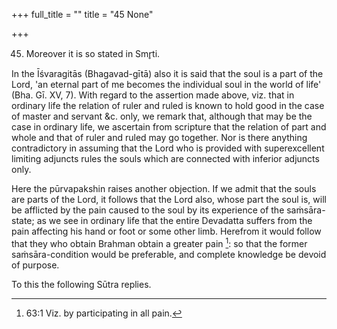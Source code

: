 +++
full_title = ""
title = "45 None"

+++


45. Moreover it is so stated in Smr̥ti.

In the Īśvaragitās (Bhagavad-gītā) also it is said that the soul is a part of the Lord, 'an eternal part of me becomes the individual soul in the world of life' (Bha. Gī. XV, 7). With regard to the assertion made above, viz. that in ordinary life the relation of ruler and ruled is known to hold good in the case of master and servant &c. only, we remark that, although that may be the case in ordinary life, we ascertain from scripture that the relation of part and whole and that of ruler and ruled may go together. Nor is there anything contradictory in assuming that the Lord who is provided with superexcellent limiting adjuncts rules the souls which are connected with inferior adjuncts only.

Here the pūrvapakshin raises another objection. If we admit that the souls are parts of the Lord, it follows that the Lord also, whose part the soul is, will be afflicted by the pain caused to the soul by its experience of the saṁsāra-state; as we see in ordinary life that the entire Devadatta suffers from the pain affecting his hand or foot or some other limb. Herefrom it would follow that they who obtain Brahman obtain a greater pain [^fn_42]: so that the former saṁsāra-condition would be preferable, and complete knowledge be devoid of purpose.

To this the following Sūtra replies.

[^fn_42]: 63:1 Viz. by participating in all pain.

